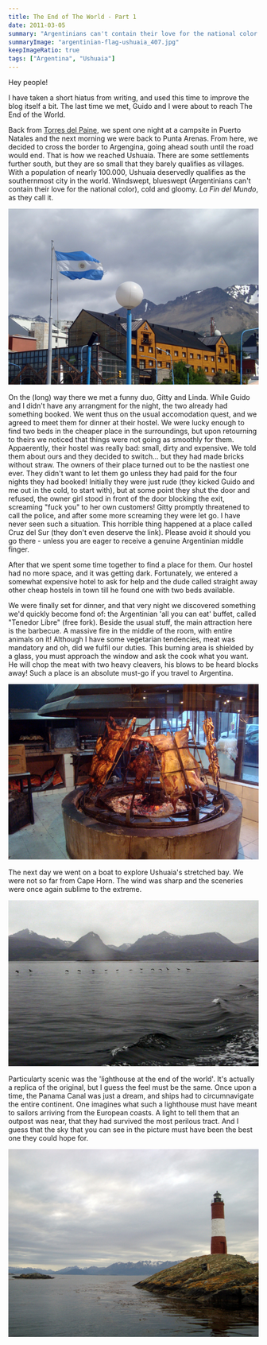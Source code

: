 ```yaml
---
title: The End of The World - Part 1
date: 2011-03-05
summary: "Argentinians can't contain their love for the national color."
summaryImage: "argentinian-flag-ushuaia_407.jpg"
keepImageRatio: true
tags: ["Argentina", "Ushuaia"]
---
```


Hey people!

I have taken a short hiatus from writing, and used this time to improve the blog itself a bit. The last time we met, Guido and I were about to reach The End of the World.

Back from [Torres del Paine](http://ticofab.io/long/2011-02-15-torres_del_paine_through_the_boot_hole/), we spent one night at a campsite in Puerto Natales and the next morning we were back to Punta Arenas. From here, we decided to cross the border to Argengina, going ahead south until the road would end. That is how we reached Ushuaia. There are some settlements further south, but they are so small that they barely qualifies as villages. With a population of nearly 100.000, Ushuaia deservedly qualifies as the southernmost city in the world. Windswept, blueswept (Argentinians can't contain their love for the national color), cold and gloomy. _La Fin del Mundo_, as they call it.

![](argentinian-flag-ushuaia_407.jpg)

On the (long) way there we met a funny duo, Gitty and Linda. While Guido and I didn't have any arrangment for the night, the two already had something booked. We went thus on the usual accomodation quest, and we agreed to meet them for dinner at their hostel. We were lucky enough to find two beds in the cheaper place in the surroundings, but upon retourning to theirs we noticed that things were not going as smoothly for them. Appaerently, their hostel was really bad: small, dirty and expensive. We told them about ours and they decided to switch... but they had made bricks without straw.
The owners of their place turned out to be the nastiest one ever. They didn't want to let them go unless they had paid for the four nights they had booked! Initially they were just rude (they kicked Guido and me out in the cold, to start with), but at some point they shut the door and refused, the owner girl stood in front of the door blocking the exit, screaming "fuck you" to her own customers! 
Gitty promptly threatened to call the police, and after some more screaming they were let go. I have never seen such a situation. This horrible thing happened at a place called Cruz del Sur (they don't even deserve the link). Please avoid it should you go there - unless you are eager to receive a genuine Argentinian middle finger.

After that we spent some time together to find a place for them. Our hostel had no more space, and it was getting dark. Fortunately, we entered a somewhat expensive hotel to ask for help and the dude called straight away other cheap hostels in town till he found one with two beds available.

We were finally set for dinner, and that very night we discovered something we'd quickly become fond of: the Argentinian 'all you can eat' buffet, called "Tenedor Libre" (free fork). Beside the usual stuff, the main attraction here is the barbecue. A massive fire in the middle of the room, with entire animals on it! Although I have some vegetarian tendencies, meat was mandatory and oh, did we fulfil our duties. This burning area is shielded by a glass, you must approach the window and ask the cook what you want. He will chop the meat with two heavy cleavers, his blows to be heard blocks away! Such a place is an absolute must-go if you travel to Argentina.

![](argentinian-meat_487.jpg)

The next day we went on a boat to explore Ushuaia's stretched bay. We were not so far from Cape Horn. The wind was sharp and the sceneries were once again sublime to the extreme.

![](end-of-the-world-landscape-with-birds_384.jpg)

Particularty scenic was the 'lighthouse at the end of the world'. It's actually a replica of the original, but I guess the feel must be the same. Once upon a time, the Panama Canal was just a dream, and ships had to circumnavigate the entire continent. One imagines what such a lighthouse must have meant to sailors arriving from the European coasts. A light to tell them that an outpost was near, that they had survived the most perilous tract. And I guess that the sky that you can see in the picture must have been the best one they could hope for.

![](lighthouse-at-the-end-of-the-world_435.jpg)